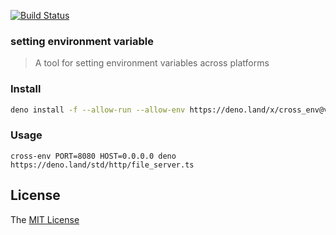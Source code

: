 [![Build Status](https://github.com/axetroy/deno_cross_env/workflows/test/badge.svg)](https://github.com/axetroy/deno_cross_env/actions)

### setting environment variable

> A tool for setting environment variables across platforms

### Install

```bash
deno install -f --allow-run --allow-env https://deno.land/x/cross_env@v0.3.0/cross-env.ts
```

### Usage

```shell
cross-env PORT=8080 HOST=0.0.0.0 deno https://deno.land/std/http/file_server.ts
```

## License

The [MIT License](LICENSE)
